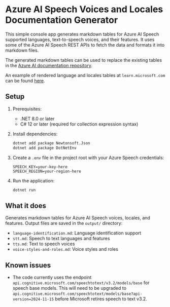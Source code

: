 # Azure AI Speech Voices and Locales Documentation Generator

This simple console app generates markdown tables for Azure AI Speech supported languages, text-to-speech voices, and their features. It uses some of the Azure AI Speech REST APIs to fetch the data and formats it into markdown files.

The generated markdown tables can be used to replace the existing tables in the [Azure AI documentation repository](https://github.com/MicrosoftDocs/azure-ai-docs-pr/tree/main/articles/ai-services/speech-service/includes/language-support). 

An example of rendered language and locales tables at `learn.microsoft.com` can be found [here](https://learn.microsoft.com/azure/ai-services/speech-service/language-support?tabs=stt#supported-languages).

## Setup

1. Prerequisites:
   - .NET 8.0 or later
   - C# 12 or later (required for collection expression syntax)

1. Install dependencies:
   ```bash
   dotnet add package Newtonsoft.Json
   dotnet add package DotNetEnv
   ```

1. Create a `.env` file in the project root with your Azure Speech credentials:
   ```env
   SPEECH_KEY=your-key-here
   SPEECH_REGION=your-region-here
   ```

1. Run the application:
   ```bash
   dotnet run
   ```


## What it does

Generates markdown tables for Azure AI Speech voices, locales, and features. Output files are saved in the `output/` directory:

- `language-identification.md`: Language identification support
- `stt.md`: Speech to text languages and features
- `tts.md`: Text to speech voices
- `voice-styles-and-roles.md`: Voice styles and roles

## Known issues

- The code currently uses the endpoint `api.cognitive.microsoft.com/speechtotext/v3.2/models/base` for speech base models. This will need to be upgraded to `api.cognitive.microsoft.com/speechtotext/models/base?api-version=2024-11-15` before Microsoft retires speech to text v3.2. 

